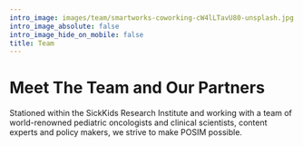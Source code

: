 ```yaml
---
intro_image: images/team/smartworks-coworking-cW4lLTavU80-unsplash.jpg
intro_image_absolute: false
intro_image_hide_on_mobile: false
title: Team
---
```


# Meet The Team and Our Partners

Stationed within the SickKids Research Institute and working with a team of world-renowned pediatric oncologists and clinical scientists, content experts and policy makers, we strive to make POSIM possible.

